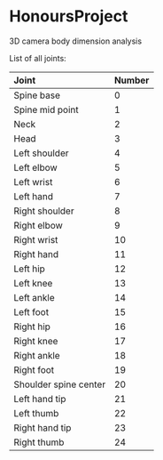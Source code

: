 # HonoursProject
3D camera body dimension analysis


List of all joints:

| Joint | Number |
| :---- |:-------|
| Spine base | 0 |
| Spine mid point | 1 |
| Neck | 2 |
| Head | 3 |
| Left shoulder | 4 |
| Left elbow | 5 |
| Left wrist | 6 |
| Left hand | 7 |
| Right shoulder | 8 |
| Right elbow | 9 |
| Right wrist | 10 |
| Right hand | 11 |
| Left hip | 12 |
| Left knee | 13 |
| Left ankle | 14 |
| Left foot | 15 |
| Right hip | 16 |
| Right knee | 17 |
| Right ankle | 18 |
| Right foot | 19 |
| Shoulder spine center | 20 |
| Left hand tip | 21 |
| Left thumb | 22 |
| Right hand tip | 23 |
| Right thumb | 24 |
